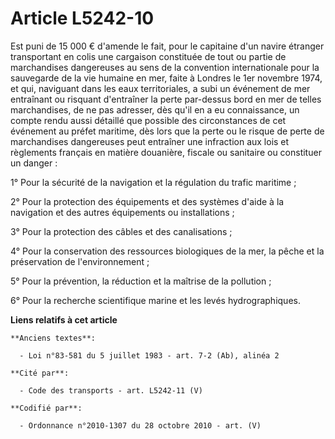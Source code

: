 # Article L5242-10

Est puni de 15 000 € d'amende le fait, pour le capitaine d'un navire étranger transportant en colis une cargaison constituée
de tout ou partie de marchandises dangereuses au sens de la convention internationale pour la sauvegarde de la vie humaine en
mer, faite à Londres le 1er novembre 1974, et qui, naviguant dans les eaux territoriales, a subi un événement de mer
entraînant ou risquant d'entraîner la perte par-dessus bord en mer de telles marchandises, de ne pas adresser, dès qu'il en a
eu connaissance, un compte rendu aussi détaillé que possible des circonstances de cet événement au préfet maritime, dès lors
que la perte ou le risque de perte de marchandises dangereuses peut entraîner une infraction aux lois et règlements français
en matière douanière, fiscale ou sanitaire ou constituer un danger :

1° Pour la sécurité de la navigation et la régulation du trafic maritime ;

2° Pour la protection des équipements et des systèmes d'aide à la navigation et des autres équipements ou installations ;

3° Pour la protection des câbles et des canalisations ;

4° Pour la conservation des ressources biologiques de la mer, la pêche et la préservation de l'environnement ;

5° Pour la prévention, la réduction et la maîtrise de la pollution ;

6° Pour la recherche scientifique marine et les levés hydrographiques.

**Liens relatifs à cet article**

	**Anciens textes**:

	  - Loi n°83-581 du 5 juillet 1983 - art. 7-2 (Ab), alinéa 2

	**Cité par**:

	  - Code des transports - art. L5242-11 (V)

	**Codifié par**:

	  - Ordonnance n°2010-1307 du 28 octobre 2010 - art. (V)
